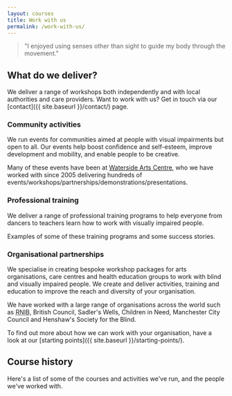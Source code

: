 ```yaml
---
layout: courses
title: Work with us
permalink: /work-with-us/
---
```


> "I enjoyed using senses other than sight to guide my body through the movement."

## What do we deliver?

We deliver a range of workshops both independently and with local authorities and care providers. Want to work with us? Get in touch via our [contact]({{ site.baseurl }}/contact/) page.

### Community activities

We run events for communities aimed at people with visual impairments but open to all. Our events help boost confidence and self-esteem, improve development and mobility, and enable people to be creative.

<!-- TODO: clean up -->
Many of these events have been at [Waterside Arts Centre](https://www.watersideartscentre.co.uk/), who we have worked with since 2005 delivering hundreds of events/workshops/partnerships/demonstrations/presentations.

### Professional training

We deliver a range of professional training programs to help everyone from dancers to teachers learn how to work with visually impaired people.

Examples of some of these training programs and some success stories.

### Organisational partnerships

We specialise in creating bespoke workshop packages for arts organisations, care centres and health education groups to work with blind and visually impaired people. We create and deliver activities, training and education to improve the reach and diversity of your organisation.

We have worked with a large range of organisations across the world such as <acronym title="Royal National Institute for the Blind">RNIB</acronym>, British Council, Sadler's Wells, Children in Need, Manchester City Council and Henshaw's Society for the Blind.

To find out more about how we can work with your organisation, have a look at our [starting points]({{ site.baseurl }}/starting-points/).

## Course history

Here's a list of some of the courses and activities we've run, and the people we've worked with.
